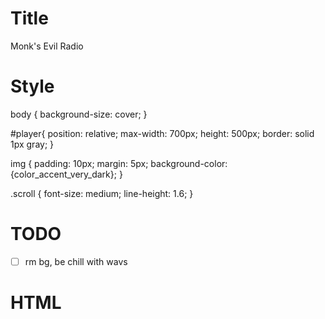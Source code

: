 
# Title
Monk's Evil Radio

# Style
body {
  background-size: cover;
}

#player{
    position: relative;
    max-width: 700px;
    height: 500px;
    border: solid 1px gray;
}

img {
padding: 10px;
margin: 5px;
background-color: {color_accent_very_dark};
}

.scroll {
font-size: medium; 
line-height: 1.6;
}

# TODO
- [ ] rm bg, be chill with wavs

# HTML
<link href="https://fonts.googleapis.com/icon?family=Material+Icons" rel="stylesheet">
<link rel="stylesheet" href="https://www.monksevillair.com/src/radio/css/AudioPlayer.css">
<!-- Audio player container-->
<div id='player'></div>

<!-- Audio player js begin-->
<script src="https://www.monksevillair.com/src/radio/js/AudioPlayer.js"></script>

<script>
      
                
      (async () => { 
        let mp3s = []; 
        let people = ["tilden","soda","criibaby","panda","casey","monk","zack","surfer-dave", "iocl"];
        
        const response = await fetch('https://api.github.com/repos/monksevillair/monksevillair.github.io/contents/src/radio/mp3/'); 
        const data = await response.json(); 
         // test image for web notifications
        var iconImage = null;
        
        for (let file of data) { 
          iconImage = null;
          if (file.name.indexOf(".mp3") !== -1) {
            for (let p of people) {
              if (file.name.indexOf(p) !== -1) {
                iconImage = "https://monksevillair.github.io/src/radio/mp3/pics/"+p+".jpg"
                console.log(iconImage);
              }
            }
            mp3s.push({'icon': iconImage, 'title': `${file.name}`, 'file': "https://github.com/monksevillair/monksevillair.github.io/blob/master/"+`${file.path}`+"?raw=true"});
          }
          //console.log(file);
          //htmlString += `${file.name}`; 
        } 
        //document.getElementsByClassName("substitute_div")[0].innerHTML = htmlString; 

       

        AP.init({
            container:'#player',//a string containing one CSS selector
            volume   : 0.7,
            autoPlay : true,
            notification: false,
            playList: mp3s.reverse()
        });
        
              })() 
</script>
<!-- Audio player js end-->
